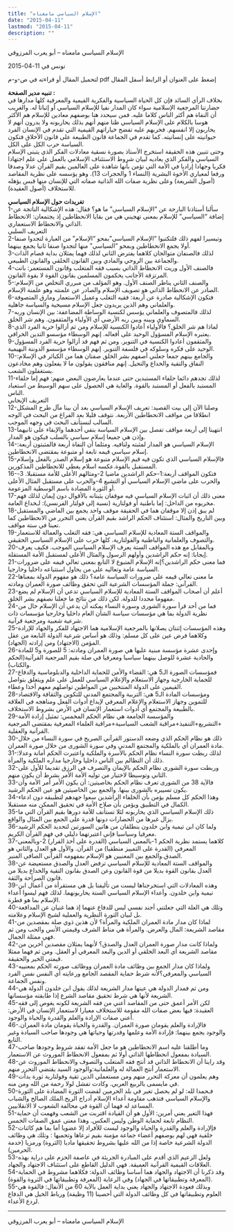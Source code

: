 ```yaml
---
title: "الإسلام السياسي مامعناه"
date: "2015-04-11"
lastmod: "2015-04-11"
description: ""
---
```

الإسلام السياسي مامعناه – أبو يعرب المرزوقي

تونس في 11-04-2015

لتحميل المقال أو قراءته في ص-و-م pdf إضغط على العنوان أو الرابط أسفل المقال

**تنبيه مدير الصفحة :**  
بخلاف الرأي السائد فإن كل الحياة السياسية والفكرية القيمية والمعرفية كلها مدارها في حضارتنا المرجعية الإسلامية سواء كان المدار نفيا للإسلام السياسي أو إثباتا له. والغريب أن النفاة هم أكثر الناس كلاما عليه. فمن سيحدد هنا بوصفهم معادين للإسلام هم الأكثر هوسا بالكلام على الإسلام السياسي ظنا منهم أنهم بذلك يحاربونه ولا يدرون أنهم لا يحاربون إلا انفسهم. فحربهم عليه تفضح خياراتهم القيمية التي تقدم في الإنسان الفرد حيوانيته على إنسانيته. كما تقدم في الجماعة قانون الطبيعة على قانون الأخلاق فتكون السياسة حرب الكل على الكل.  
وحتى تتبين هذه الحقيقة استخرج الأستاذ بصورة نسقية معادلات الفكر الذي يتبنى الإسلام السياسي والفكر الذي يعاديه لبيان شروط الاستئناف الإسلامي بالعمل على علم اجتهادا فكريا وجهادا إراديا في الأمة التي تؤمن بأنها شاهدة على العالمين بقيم القرآن عدلا وصدقا ورفعا لمعياري الأخوة البشرية (النساء 1 والحجرات 13). وهو يؤسسه على نظرية المقاصد (أصول الشريعة) وعلى نظرية صفات الله الذاتية صفاته التي للإنسان منها قبس يؤهله للاستخلاف (أصول العقيدة).

**تغريدات حول الإسلام السياسي**  
1-سألنا أستاذنا البارحة عن “الإسلام السياسي” ما هو؟ فقال: هذه الإشكالية الناتجة عن إضافة “السياسي” للإسلام بمعنى تهجيني هي من بقايا الانحطاطين إذ يجتمعان: الانحطاط الذاتي والانحطاط الاستعماري.  
التعريف السلبي  
2-وتيسيرا لفهم ذلك فلتكتبوا “الإسلام السياسي”بمحو “الإسلام” من العبارة لتجدوا صنفا أولا يجمع الانحطاطين وبمحو “السياسي” منها لتجدوا صنفا ثانيا يجمع بينهما.  
3-لذلك فالصنفان متوالجان كلاهما يفترض الثاني لذلك فهما يمثلان بداية فصام الذات والجماعة بين الروحي والمادي وبين القانون الخلقي والقانون الطبيعي.  
4-فالصنف الأول وريث الانحطاط الذاتي بسبب فقه المتغلب وقانون المستعمر: باتت المرتزقة الأجانب يحكمون المسلمين بقانون القوة لا بقوة القانون.  
5-والصنف الثاني يناظر الصنف الأول. وهو المؤلف من مبرري التخلص من الإسلام: الصادر عن الانحطاط الذاتي هو تصويف الإسلام والصادر عن علمنته وهو علمنة الإسلام.  
6-فتكون الإشكالية صادرة عن أربعة: فقيه التغلب وعميل الاستعمار ومارق المتصوفة والعلماني وهم الذين يريدون جعل الإسلام مسيحية والسياسة جاهلية.  
7-لذلك فالمتصوف والعلماني يؤسس لكنسية الوساطة المضاعفة: بين الإنسان وربه السماوي وبينه وبين ربه الأرضي أي الأولياء والمثقفون. وهم شر الخلق.  
8-لماذا هم شر الخلق؟ فالأولياء أعادوا الكنسية للإسلام ومن ثم أزالوا حرية الفرد الذي يعتبره الإسلام المسؤول الوحيد على أفعاله. إنهم الوسطاء مؤسسو التدين الخرافي.  
9-والمثقفون أعادوا الكنسية في التنوير. ومن ثم فهم قد أزالوا حرية الفرد المسؤول الوحيد على فكره وسلوكه في فلسفة التنوير. إنهم الوسطاء مؤسسو الدوننة البهيمية.  
10-والجامع بينهم جمعا جعلني أصفهم بشر الخلق صفتان هما من الكبائر في الإسلام: النفاق والتقية والخداع والتحيل. إنهم منافقون يقولون ما لا يفعلون وهم مخادعون يستغفلون الشعب.  
11-لذلك تجدهم دائما حلفاء المستبدين حتى عندما يعارضون البعض منهم: فهم إما حلفاء المستبد بالفعل أو المستبد بالقوة. والغاية هي الحصول على سهم الوسيط من استعباد الناس.  
التعريف الإيجابي  
12-وصلنا الآن إلى بيت القصيد: تعريف الإسلام السياسي بعد أن بينا مآل طرح المشكل انطلاقا من مواقف الانحطاطين الأربعة. نتوقف قليلا بعد الفراغ من البحث في الوجه السالب لنستأنف البحث في وجهه الموجب.  
13-انتهينا إلى أربعة مواقف تفصل بين الإسلام السياسة بنفي أحدهما والإبقاء على ثانيهما وإذن هي جميعا إسلام سياسي بالسلب فيكون هو المدار.  
14-الإسلام السياسي هو المدار لمثبته ولنافيه. ومثلما أن النفاة أربعة فالمثبتون أربعة: إسلام سياسي قيمه تابعة أو متبوعة بمقتضى الانحطاطين.  
15-فالإسلام السياسي الذي تكون فيه قيم الإسلام متبوعة هو إسلام الصدر بالفعل وإسلام المستقبل بالقوة.عكسه اسلام يغطي للانحطاطين المذكورين.  
16-فتكون المواقف أربعة:1-حكم الراشدين ماضيا 2-ومثالهم الأعلى للأمة مستقبلا. 3-والحرب على ماضي الإسلام السياسي أو التشيع 4-والحرب على مستقبل المثال الأعلى أو الثورة المضادة باسم الوسطية المزعومة.  
17-معنى ذلك أن اثبات الإسلام السياسي فيه موقفان يثبتانه بالأقوال دون إيمان لذلك فهم مخربوه من الداخل: إما باطنية أو فولتارية (نسبة إلى فولتار الفرنسي): لـخداع العامة.  
18-لم يبق إذن إلا موقفان هما في الحقيقة موقف واحد يجمع بين الماضي والمستقبل وبين التاريخ والمثال: استئناف الحكم الراشد بقيم القرآن يعني التحرر من الانحطاطين كما تعينا في ستة مواقف.  
19-والمواقف الستة المعادية للإسلام السياسي هي: فقه التغلب والعمالة للاستعمار والتصوف والعلمانية والباطنية والفولتارية. كلها حرب على الإسلام السياسي الحقيقي.  
20-وبالمقابل مع هذه المواقف الستة يعرف الإسلام السياسي الموجب. فكيف يعرف إيجابا: إنه حكم الراشدين وأولهم الرسول والمثال الأعلى لمستقبل الأمة المستقلة.  
21-فما معنى حكم الراشدين؟إنه الإسلام المتبوع لا التابع بمعنى تعالي قيمه على ضرورات السياسة عامة وتعاليه على من يحاول استتباعه داخليا وخارجيا.  
22-ما معنى تعالي قيمه على ضرورات السياسة عامة؟ ذلك هو مفهوم الدولة بمعناها القرآني: جملة المؤسسات الشرعية التي تحقق وظائف صورة العمران ومادته.  
23-أعلم أن أصحاب المواقف الستة المعادية للإسلام السياسي تدعي أن الإسلام لم يضع مفهوما محددا للدولة. لكن ذلك من نتائج ما جعلنا نصفهم بشر الخلق.  
24-فما من أحد قرأ سورة الشورى وسورة النساء يمكنه أن يدعي أن الإسلام خال من نظرية الدولة بما هي مؤسسات سياسة الشأن العام داخليا وخارجيا مؤسسات ذات شرعية شعبية ومرجعية قرآنية.  
25-وهذه المؤسسات إثنتان يصلانها بالمرجعية الإسلامية هما الاجتهاد للفكر والجهاد للإرادة وكلاهما فرض عين على كل مسلم: وذلك هو أساس شرعية الدولة النابعة من عقل المؤمن (الاجتهاد) ومن إرادته (الجهاد).  
26-وإحدى عشرة مؤسسة مبنية عليها هي صورة العمران ومادته: 5 للصورة و5 للمادة والحادية عشرة للوصل بينهما سياسيا ومعرفيا في صلة بقيم المرجعية القرآنية(الحكم والكتاب).  
27-فمؤسسات الصورة الـ5 هي: القضاء والأمن للحماية الداخلية والدبلوماسية والدفاع للحماية الخارجية وجهاز الاستعلام والإعلام السياسي للعمل على علم ويتعلق بتواصل القيمين على الدولة المنتخبين من المواطين تواصلهم معهم أخذا وعطاء.  
28-ومؤسسات المادة الـ5 هي: التربية والمجتمع المدني للتكوين والثقافة والاقتصاد للتموين وجهاز الاستعلام والإعلام المعرفي لإبداع أدوات الفعل ومناهجه في العلاقة بالطبيعة والمجتمع أي أدوات استعمار الإنسان في الأرض بشروط الاستخلاف.  
29-والمؤسسة الجامعة هي نظام الحكم المخمس: تمثيل إرادة الأمة +التشريع+التنفيذ+مراقبة الشعب السياسية+مراقبة العلماء المعرفية بمقتضى المرجعية القرآنية والعقلية.  
30-ذلك هو نظام الحكم الذي وضعه الدستور القرآني الصريح في سورة النساء من خلال مادة العمران أي بالملكية والمجتمع المدني وفي سورة الشورى من خلال صورة العمران.  
31-لذلك ربطت سورة النساء نظام الحكم بالأسرة والملكية واعتبرت الحكم أمانة وعدلا: ذلك أن التظالم بين الناس داخليا وخارجيا مداره الملكية والمرأة.  
32-وربطت سورة الشورى نظام الحكم بالإيمان والتصرف في الرزق تقديما للأول على الثاني وتوسيطا لاختيار من توليه الأمة الأمر بشرط أن يكون منهم.  
33-فالآية 38 من الشورى تعرف نظام الحكم بخاصيتين: أن يكون الأمر أمر الأمة وأن يكون تسييره بالشورى بينها. والجمع بين الخاصيتين هو عين الحكم الرشيد.  
34-وهذا الحكم كل مسلم يؤمن بأن الخلفاء الراشدين سعوا جهدهم لتطبيقه دون ادعاء الكمال في التطبيق ويؤمن بأن صلاح الأمة في تحقيق الممكن منه مستقبلا.  
35-ذلك الإسلام السياسي الذي يحاربونه لئلا تستأنف للأمة دورها بقيم القرآن التي ما يزال غيرها من الحضارات دونها قدرة على الجمع بين المثال والواقع.  
36-ولما كان ابن تيمية وابن خلدون ينطلقان من هاتين السورتين لتحديد الحكم الرشيد معرفيا وسياسيا فإني اعتبرتهما دليلي في فهم القرآن الكريم.  
37-كلاهما يستمد نظرية الحكم 1-بالمعنى السياسي (القدرة على أخذ القرار) 2-وبالمعنى المعرفي (القدرة على التمييز منطقيا) من القرآن. والأول هو العدل والثاني هو الصدق.والجمع بين المعنيين هو الإسلام بمفهومه القرآني الصافي المنير.  
38-والمواقف الستة المعادية للإسلام السياسي ترفض العدل والصدق مستعيضة عن العدل بقانون القوة بديلا من قوة القانون وعن الصدق بقانون التقية والخداع بديلا من قانون الصراحة والثقة.  
39-وهذه المعادلات التي استخرجناها ليست من تأليفنا بل هي مستقرأة من أعمال ابن تيمية وابن خلدون. وأعداء الإسلام السياسي الستة يحاربونهما. لذلك فهم ليسوا أعداء الإسلام بما هو فطرة.  
40-وتلك هي العلة التي جعلتني أجند نفسي ليس للدفاع عنهما إذ هما غنيان عن المدافعة بل لبيان الثورة النظرية والعملية لشيخ الإسلام وعلامته.  
41-لماذا كان مدار مادة العمران الملكية والمرأة؟ لأن هذين ذوي صلة بمقصدين من مقاصد الشريعة: المال والعرض. والمرأة هي مناط الشرف وقيمتي الأنس والحب ومن ثم فهي ممثلة الجمال.  
42-ولماذا كانت مدار صورة العمران العدل والصدق؟ لأنهما يمثلان مقصدين آخرين من مقاصد الشريعة أي البعد الخلقي أو الدين والبعد المعرفي أو العقل. ومن ثم فهما ممثلا قيمتي الخير والحقيقة.  
43-ولماذا كان مدار الجمع بين وظائف مادة العمران ووظائف صورته الحكم بمعنييه السياسي والمعرفي؟لأنه شرط حماية المقصد الجامع ورعايته أي النفس نفس الفرد ونفس الجماعة.  
44-ومن ثم فمدار الدولة هي عينها مدار الشريعة لذلك يقول ابن خلدون الدولة هي الشريعة لأنها هي شرط تحقيق مقاصد الشرع إذا طابقته مؤسساتها.  
45-لكن الأمر أعمق حتى من المقاصد أعني من فقه الشريعة لكونه يغوص إلى فقه العقيدة: فيها بعض صفات الله مقومة للاستخلاف معيارا لاستعمار الإنسان في الأرض: أعني صفات الإرادة والعلم والقدرة والحياة والوجود.  
46-فالإرادة والعلم يقومان صورة العمران. والقدرة والحياة يقومان مادة العمران. والوجود يجمع بينهما: فإرادة الأمة وعلمها وقدرتها وحياتها هي وجودها صاحب السيادة وغير التابع.  
47-وما أطلقنا عليه اسم الانحطاطين هو ما جعل الأمة تفقد شروط وجودها صاحب السيادة بمفعول انحطاطها الذاتي أولا ثم بمفعول الانحطاط الموروث عن الاستعمار.  
48-وقد راينا أن الانحطاط الذاتي قد أنتج فقه المتغلب والتصوف والانحطاط الموروث عن الاستعمار أنتج العمالة له والعلمانية:والوجود السيد يقتضي التحرر منهم.  
49-وهم يعلمون أن معركة التحرر منهم ومن مستعملي الدين تقية وفولتارية ثورة بدأت في مايسمى بالربيع العربي. وكادت تفشل لولا رحمة من الله ومن منه.  
50-فـحمدا لله: لو لم يحصل تغير في بلد الحرمين لقضت الثورة المضادة على الثورة والإسلام السياسي فتذهب مقاومة أعداء الإسلام أدراج الريح.الملك الصالح والشباب المساعد له فهما أن القوة في محالفة الشعوب لا الانقلابيين.  
51-فهذا التغير يعني أمرين: الأول هو أن القيادة اقتربت من الشعب وفهمت أن حماية النظام تابعة لحماية الوطن وليس العكس. وهذا معنى عمق الصفات الخمس.  
52-فإلإرادة والعلم والقدرة والحياة والوجود ليست للأفراد إلا عضويا أما بما هم كائنات خلقية فهي لهم بوصفهم أعضاء جماعة مؤمنة بقيم ترعاها وتحميها : وتلك هي وظائف الدولة الشرعية خاصة إذا من الله عليها بشروط تحقيقها ماديا (الثروة) ورمزيا (خدمة الحرمين).  
53-ولعل الزعيم الذي أقدم على المبادرة الجريئة في عاصفة الحزم على دراية بهذه العلاقات القيمية القرآنية العميقة. فهي الدليل القاطع على استئناف الاجتهاد والجهاد.  
54-وقد ذكرنا أن الاجتهاد والجهاد هما أساسا وظائف الدولة: فكلاهما مشروط في الحماية (المعرفة وتطبيقاتها في الجهاد) وفي الرعاية (المعرفة وتطبيقاتها في الثروة والقوة).  
55-وبذلك فعودة الاجتهاد والجهاد يعني بداية العمل بالآية 60 من الأنفال: فالقوة هي العلوم وتطبيقاتها في كل وظائف الدولة التي أحصينا (11 وظيفة) ورباط الخيل هي الدفاع لردع الأعداء.

---

الإسلام السياسي مامعناه – أبو يعرب المرزوقي

###